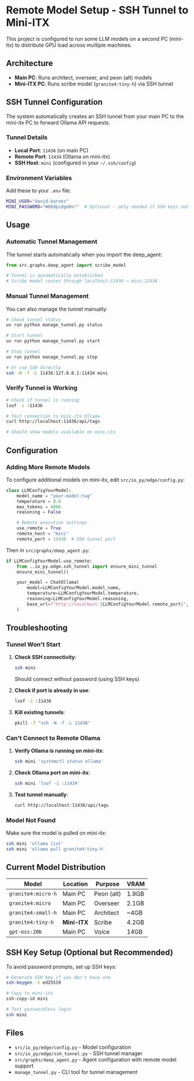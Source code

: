 # Remote Model Setup - SSH Tunnel to Mini-ITX

This project is configured to run some LLM models on a second PC (mini-itx) to distribute GPU load across multiple machines.

## Architecture

- **Main PC**: Runs architect, overseer, and peon (alt) models
- **Mini-ITX PC**: Runs scribe model (`granite4:tiny-h`) via SSH tunnel

## SSH Tunnel Configuration

The system automatically creates an SSH tunnel from your main PC to the mini-itx PC to forward Ollama API requests.

### Tunnel Details
- **Local Port**: `11436` (on main PC)
- **Remote Port**: `11434` (Ollama on mini-itx)
- **SSH Host**: `mini` (configured in your `~/.ssh/config`)

### Environment Variables

Add these to your `.env` file:

```bash
MINI_USER="david-barnes"
MINI_PASSWORD="W00dpidge0n!"  # Optional - only needed if SSH keys not set up
```

## Usage

### Automatic Tunnel Management

The tunnel starts automatically when you import the deep_agent:

```python
from src.graphs.deep_agent import scribe_model

# Tunnel is automatically established
# Scribe model routes through localhost:11436 → mini:11434
```

### Manual Tunnel Management

You can also manage the tunnel manually:

```bash
# Check tunnel status
uv run python manage_tunnel.py status

# Start tunnel
uv run python manage_tunnel.py start

# Stop tunnel
uv run python manage_tunnel.py stop

# Or use SSH directly
ssh -N -f -L 11436:127.0.0.1:11434 mini
```

### Verify Tunnel is Working

```bash
# Check if tunnel is running
lsof -i :11436

# Test connection to mini-itx Ollama
curl http://localhost:11436/api/tags

# Should show models available on mini-itx
```

## Configuration

### Adding More Remote Models

To configure additional models on mini-itx, edit `src/io_py/edge/config.py`:

```python
class LLMConfigYourModel:
    model_name = "your-model:tag"
    temperature = 0.0
    max_tokens = 4096
    reasoning = False

    # Remote execution settings
    use_remote = True
    remote_host = "mini"
    remote_port = 11436  # SSH tunnel port
```

Then in `src/graphs/deep_agent.py`:

```python
if LLMConfigYourModel.use_remote:
    from ..io_py.edge.ssh_tunnel import ensure_mini_tunnel
    ensure_mini_tunnel()

    your_model = ChatOllama(
        model=LLMConfigYourModel.model_name,
        temperature=LLMConfigYourModel.temperature,
        reasoning=LLMConfigYourModel.reasoning,
        base_url=f"http://localhost:{LLMConfigYourModel.remote_port}",
    )
```

## Troubleshooting

### Tunnel Won't Start

1. **Check SSH connectivity**:
   ```bash
   ssh mini
   ```
   Should connect without password (using SSH keys)

2. **Check if port is already in use**:
   ```bash
   lsof -i :11436
   ```

3. **Kill existing tunnels**:
   ```bash
   pkill -f "ssh -N -f -L 11436"
   ```

### Can't Connect to Remote Ollama

1. **Verify Ollama is running on mini-itx**:
   ```bash
   ssh mini 'systemctl status ollama'
   ```

2. **Check Ollama port on mini-itx**:
   ```bash
   ssh mini 'lsof -i :11434'
   ```

3. **Test tunnel manually**:
   ```bash
   curl http://localhost:11436/api/tags
   ```

### Model Not Found

Make sure the model is pulled on mini-itx:

```bash
ssh mini 'ollama list'
ssh mini 'ollama pull granite4:tiny-h'
```

## Current Model Distribution

| Model | Location | Purpose | VRAM |
|-------|----------|---------|------|
| `granite4:micro-h` | Main PC | Peon (alt) | 1.9GB |
| `granite4:micro` | Main PC | Overseer | 2.1GB |
| `granite4:small-h` | Main PC | Architect | ~4GB |
| `granite4:tiny-h` | **Mini-ITX** | Scribe | 4.2GB |
| `gpt-oss:20b` | Main PC | Voice | 14GB |

## SSH Key Setup (Optional but Recommended)

To avoid password prompts, set up SSH keys:

```bash
# Generate SSH key if you don't have one
ssh-keygen -t ed25519

# Copy to mini-itx
ssh-copy-id mini

# Test passwordless login
ssh mini
```

## Files

- `src/io_py/edge/config.py` - Model configuration
- `src/io_py/edge/ssh_tunnel.py` - SSH tunnel manager
- `src/graphs/deep_agent.py` - Agent configuration with remote model support
- `manage_tunnel.py` - CLI tool for tunnel management
